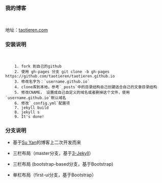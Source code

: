 ### 我的博客
​

地址：[taotieren.com](https://taotieren.com)


### 安装说明

​
```
    1. fork 到自己的github
    2. 使用 gh-pages 分支 git clone -b gh-pages https://github.com/taotieren/taotieren.github.io
    3. 修改名字为：`username.github.io`
    4. clone库到本地，参考`_posts`中的目录结构自己创建适合自己的文章目录结构
    5. 修改CNAME， 设置成自己自定义的域名或者删掉这个文件，使用`username.github.io`默认域名
    6. 修改`_config.yml`配置项
    7. jekyll build
    8. jekyll s
    9. It's done!

```



### 分支说明

- 基于[Su Yan](https://github.com/suyan/suyan.github.io)的博客上二次开发而来

- 三栏布局（master分支，基于[3-Jekyll](https://github.com/P233/3-Jekyll)）

- 三栏布局 (bootstrap-based分支，基于Bootstrap)

- 单栏布局（first-ui分支，基于Bootstrap）

